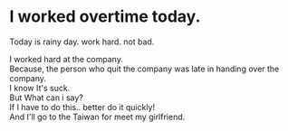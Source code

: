 # I worked overtime today. 

Today is rainy day. work hard. not bad.  

I worked hard at the company.  
Because, the person who quit the company was late in handing over the company.  
I know It's suck.  
But What can i say?  
If I have to do this.. better do it quickly!  
And I'll go to the Taiwan for meet my girlfriend.  